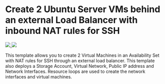 # Create 2 Ubuntu Server VMs behind an external Load Balancer with inbound NAT rules for SSH

<a href="https://portal.azure.com/#create/Microsoft.Template/uri/https://github.com/mikepfeiffer/ubuntu-arm-template/raw/master/azuredeploy.json" target="_blank">
    <img src="http://azuredeploy.net/deploybutton.png"/>
</a>
<a href="http://armviz.io/#/?load=https://github.com/mikepfeiffer/ubuntu-arm-template/raw/master/azuredeploy.json" target="_blank">
    <img src="http://armviz.io/visualizebutton.png"/>
</a>

This template allows you to create 2 Virtual Machines in an Availability Set with NAT rules for SSH through an external load balancer. This template also deploys a Storage Account, Virtual Network, Public IP address and Network Interfaces. Resource loops are used to create the network interfaces and virtual machines.


